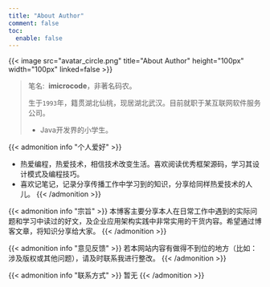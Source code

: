 ```yaml
---
title: "About Author"
comment: false
toc:
  enable: false
---
```


{{< image src="avatar_circle.png" title="About Author" height="100px" width="100px" linked=false >}}

>笔名:&nbsp;&nbsp;**imicrocode**，非著名码农。
>
>生于`1993`年，籍贯湖北仙桃，现居湖北武汉。目前就职于某互联网软件服务公司。
>
>- Java开发界的小学生。

{{< admonition info "个人爱好" >}}
- 热爱编程，热爱技术，相信技术改变生活。喜欢阅读优秀框架源码，学习其设计模式及编程技巧。
- 喜欢记笔记，记录分享传播工作中学习到的知识，分享给同样热爱技术的人儿。
{{< /admonition >}}

{{< admonition info "宗旨" >}}
本博客主要分享本人在日常工作中遇到的实际问题和学习中读过的好文，及企业应用架构实践中非常实用的干货内容。希望通过博客文章，将知识分享给大家。
{{< /admonition >}}

{{< admonition info "意见反馈" >}}
若本网站内容有做得不到位的地方（比如：涉及版权或其他问题），请及时联系我进行整改。
{{< /admonition >}}

{{< admonition info "联系方式" >}}
暂无
{{< /admonition >}}
